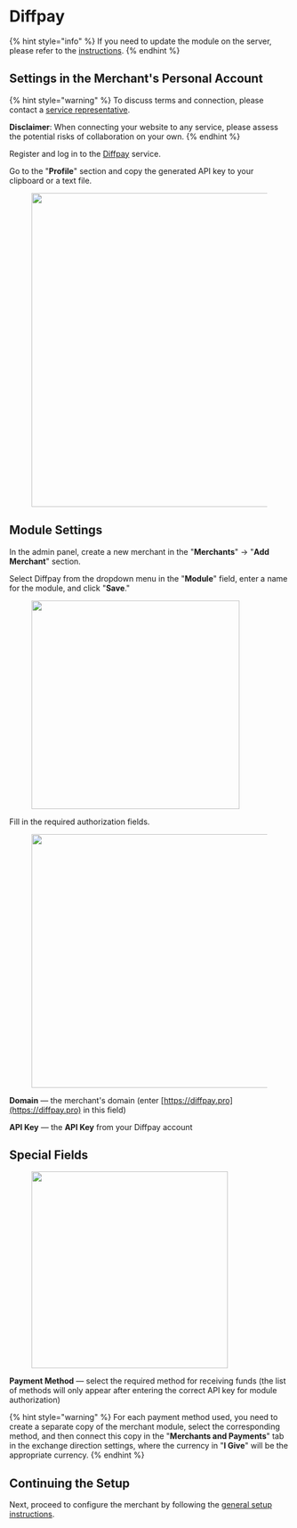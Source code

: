 # Diffpay

{% hint style="info" %}
If you need to update the module on the server, please refer to the [instructions](https://premium.gitbook.io/main/osnovnye-nastroiki/faq/obnovlenie-failov-skripta-na-servere/kak-obnovit-faily-na-servere#moduli-merchantov-i-avtovyplat).
{% endhint %}

## Settings in the Merchant's Personal Account

{% hint style="warning" %}
To discuss terms and connection, please contact a [service representative](https://t.me/diffpay).

**Disclaimer**: When connecting your website to any service, please assess the potential risks of collaboration on your own.
{% endhint %}

Register and log in to the [Diffpay](https://diffpay.pro/login) service.

Go to the "**Profile**" section and copy the generated API key to your clipboard or a text file.

<figure><img src="../../../.gitbook/assets/image (1857)_eng.png" alt="" width="563"><figcaption></figcaption></figure>

## Module Settings

In the admin panel, create a new merchant in the "**Merchants**" -> "**Add Merchant**" section.

Select Diffpay from the dropdown menu in the "**Module**" field, enter a name for the module, and click "**Save**."

<figure><img src="../../../.gitbook/assets/image (1856)_eng.png" alt="" width="374"><figcaption></figcaption></figure>

Fill in the required authorization fields.

<figure><img src="../../../.gitbook/assets/image (1897)_eng.png" alt="" width="455"><figcaption></figcaption></figure>

**Domain** — the merchant's domain (enter [https://diffpay.pro](https://diffpay.pro) in this field)

**API Key** — the **API Key** from your Diffpay account

## Special Fields

<figure><img src="../../../.gitbook/assets/image (1854)_eng.png" alt="" width="353"><figcaption></figcaption></figure>

**Payment Method** — select the required method for receiving funds (the list of methods will only appear after entering the correct API key for module authorization)

{% hint style="warning" %}
For each payment method used, you need to create a separate copy of the merchant module, select the corresponding method, and then connect this copy in the "**Merchants and Payments**" tab in the exchange direction settings, where the currency in "**I Give**" will be the appropriate currency.
{% endhint %}

## Continuing the Setup

Next, proceed to configure the merchant by following the [general setup instructions](https://premium.gitbook.io/rukovodstvo-polzovatelya/osnovnye-nastroiki/merchanty-i-avtovyplaty/merchanty/obshie-nastroiki-merchantov).